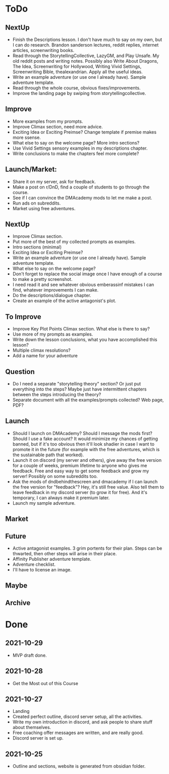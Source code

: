 # ToDo
## NextUp
- Finish the Descriptions lesson. I don't have much to say on my own, but I can do research. Brandon sanderson lectures, reddit replies, internet articles, screenwriting books.
- Read through the StorytellingCollective, LazyGM, and Play Unsafe. My old reddit posts and writing notes. Possibly also Write About Dragons, The Idea, Screenwriting for Hollywood, Writing Vivid Settings, Screenwriting Bible, thealexandrian. Apply all the useful ideas.
- Write an example adventure (or use one I already have). Sample adventure template.
- Read through the whole course, obvious fixes/improvements.
- Improve the landing page by swiping from storytellingcollective.
## Improve
- More examples from my prompts.
- Improve Climax section, need more advice.
- Exciting Idea or Exciting Preimse? Change template if premise makes more ssense.
- What else to say on the welcome page? More intro sections?
- Use Vivid Settings sensory examples in my descriptions chapter.
- Write conclusions to make the chapters feel more complete?
## Launch/Market:
- Share it on my server, ask for feedback.
- Make a post on r/DnD, find a couple of students to go through the course.
- See if I can convince the DMAcademy mods to let me make a post.
- Run ads on subreddits.
- Market using free adventures.
## NextUp
- Improve Climax section.
- Put more of the best of my collected prompts as examples.
- Intro sections (minimal)
- Exciting Idea or Exciting Preimse?
- Write an example adventure (or use one I already have). Sample adventure template.
- What else to say on the welcome page?
- Don't forget to replace the social image once I have enough of a course to make a pretty screenshot.
- I need read it and see whatever obvious emberassinf mistakes I can find, whatever improvements I can make.
- Do the descriptions/dialogue chapter.
- Create an example of the active antagonist's plot.
## To Improve
- Improve Key Plot Points Climax section. What else is there to say?
- Use more of my prompts as examples.
- Write down the lesson conclusions, what you have accomplished this lesson?
- Multiple climax resolutions?
- Add a name for your adventure
## Question
- Do I need a separate "storytelling theory" section? Or just put everything into the steps? Maybe just have intermittent chapters between the steps introducing the theory?
- Separate document with all the examples/prompts collected? Web page, PDF?
## Launch
- Should I launch on DMAcademy? Should I message the mods first? Should I use a fake account? It would minimize my chances of getting banned, but if it's too obvious then it'll look shadier in case I want to promote it in the future (for example with the free adventures, which is the sustainable path that worked).
- Launch it on discord (my server and others), give away the free version for a couple of weeks, premium lifetime to anyone who gives me feedback. Free and easy way to get some feedback and grow my server! Possibly on some subreddits too. 
- Ask the mods of dndbehindthescreen and dmacademy if I can launch the free version for "feedback"? Hey, it's still free value. Also tell them to leave feedback in my discord server (to grow it for free). And it's temporary, I can always make it premium later.
- Launch my sample adventure.
## Market
## Future
- Active antagonist examples. 3 grim portents for their plan. Steps can be thwarted, then other steps will arise in their place.
- Affinity Publisher adventure template.
- Adventure checklist.
- I'll have to license an image.
## Maybe
## Archive
# Done
## 2021-10-29
- MVP draft done.
## 2021-10-28
- Get the Most out of this Course
## 2021-10-27
- Landing
- Created perfect outline, discord server setup, all the activities.
- Write my own introduction in discord, and ask people to share stuff about themselves.
- Free coaching offer messages are written, and are really good.
- Discord server is set up.
## 2021-10-25
- Outline and sections, website is generated from obsidian folder.
